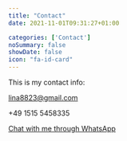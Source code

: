```yaml
---
title: "Contact"
date: 2021-11-01T09:31:27+01:00

categories: ['Contact']
noSummary: false
showDate: false
icon: "fa-id-card"
---
```


This is my contact info:

lina8823@gmail.com

+49 1515 5458335
<br>

[Chat with me through WhatsApp](https://wa.me/491515548335?text=Hello%20Lina,%20I'm%20interested%20in%20talking%20to%20you!)